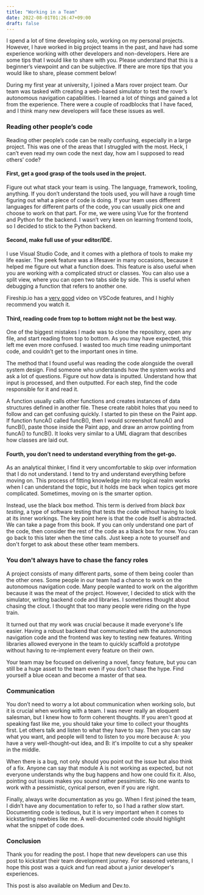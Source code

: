 ```yaml
---
title: "Working in a Team"
date: 2022-08-01T01:26:47+09:00
draft: false
---
```


I spend a lot of time developing solo, working on my personal projects. However, I have worked in big project teams in the past, and have had some experience working with other developers and non-developers. Here are some tips that I would like to share with you. Please understand that this is a beginner’s viewpoint and can be subjective. If there are more tips that you would like to share, please comment below!

During my first year at university, I joined a Mars rover project team. Our team was tasked with creating a web-based simulator to test the rover’s autonomous navigation capabilities. I learned a lot of things and gained a lot from the experience. There were a couple of roadblocks that I have faced, and I think many new developers will face these issues as well.

### Reading other people’s code

Reading other people’s code can be really confusing, especially in a large project. This was one of the areas that I struggled with the most. Heck, I can’t even read my own code the next day, how am I supposed to read others’ code?

#### First, get a good grasp of the tools used in the project.

Figure out what stack your team is using. The language, framework, tooling, anything. If you don’t understand the tools used, you will have a rough time figuring out what a piece of code is doing. If your team uses different languages for different parts of the code, you can usually pick one and choose to work on that part. For me, we were using Vue for the frontend and Python for the backend. I wasn’t very keen on learning frontend tools, so I decided to stick to the Python backend.

#### Second, make full use of your editor/IDE.

I use Visual Studio Code, and it comes with a plethora of tools to make my life easier. The peek feature was a lifesaver in many occasions, because it helped me figure out what a function does. This feature is also useful when you are working with a complicated struct or classes. You can also use a split view, where you can open two tabs side by side. This is useful when debugging a function that refers to another one.

Fireship.io has a [very good](https://www.youtube.com/watch?v=ifTF3ags0XI&t=4s) video on VSCode features, and I highly recommend you watch it.

#### Third, reading code from top to bottom might not be the best way.

One of the biggest mistakes I made was to clone the repository, open any file, and start reading from top to bottom. As you may have expected, this left me even more confused. I wasted too much time reading unimportant code, and couldn’t get to the important ones in time.

The method that I found useful was reading the code alongside the overall system design. Find someone who understands how the system works and ask a lot of questions. Figure out how data is inputted. Understand how that input is processed, and then outputted. For each step, find the code responsible for it and read it.

A function usually calls other functions and creates instances of data structures defined in another file. These create rabbit holes that you need to follow and can get confusing quickly. I started to pin these on the Paint app. If function funcA() called funcB(), then I would screenshot funcA() and funcB(), paste those inside the Paint app, and draw an arrow pointing from funcA() to funcB(). It looks very similar to a UML diagram that describes how classes are laid out.

#### Fourth, you don’t need to understand everything from the get-go.

As an analytical thinker, I find it very uncomfortable to skip over information that I do not understand. I tend to try and understand everything before moving on. This process of fitting knowledge into my logical realm works when I can understand the topic, but it holds me back when topics get more complicated. Sometimes, moving on is the smarter option.

Instead, use the black box method. This term is derived from *black box testing*, a type of software testing that tests the code without having to look at its inner workings. The key point here is that the code itself is abstracted. We can take a page from this book. If you can only understand one part of the code, then consider the rest of the code as a black box for now. You can go back to this later when the time calls. Just keep a note to yourself and don't forget to ask about these other team members.

### You don't always have to chase the fancy roles

A project consists of many different parts, some of them being cooler than the other ones. Some people in our team had a chance to work on the autonomous navigation code. Many people wanted to work on the algorithm because it was the meat of the project. However, I decided to stick with the simulator, writing backend code and libraries. I sometimes thought about chasing the clout. I thought that too many people were riding on the hype train.

It turned out that my work was crucial because it made everyone's life easier. Having a robust backend that communicated with the autonomous navigation code and the frontend was key to testing new features. Writing libraries allowed everyone in the team to quickly scaffold a prototype without having to re-implement every feature on their own.

Your team may be focused on delivering a novel, fancy feature, but you can still be a huge asset to the team even if you don't chase the hype. Find yourself a blue ocean and become a master of that sea.

### Communication

You don’t need to worry a lot about communication when working solo, but it is crucial when working with a team. I was never really an eloquent salesman, but I knew how to form coherent thoughts. If you aren't good at speaking fast like me, you should take your time to collect your thoughts first. Let others talk and listen to what they have to say. Then you can say what you want, and people will tend to listen to you more because A: you have a very well-thought-out idea, and B: it's impolite to cut a shy speaker in the middle.

When there is a bug, not only should you point out the issue but also think of a fix. Anyone can say that module A is not working as expected, but not everyone understands why the bug happens and how one could fix it. Also, pointing out issues makes you sound rather pessimistic. No one wants to work with a pessimistic, cynical person, even if you are right.

Finally, always write documentation as you go. When I first joined the team, I didn’t have any documentation to refer to, so I had a rather slow start. Documenting code is tedious, but it is very important when it comes to kickstarting newbies like me. A well-documented code should highlight what the snippet of code does.

### Conclusion

Thank you for reading the post. I hope that new developers can use this post to kickstart their team development journey. For seasoned veterans, I hope this post was a quick and fun read about a junior developer's experiences.

This post is also available on Medium and Dev.to.

